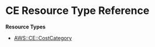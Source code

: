 # CE Resource Type Reference<a name="AWS_CE"></a>

**Resource Types**
+ [AWS::CE::CostCategory](aws-resource-ce-costcategory.md)
